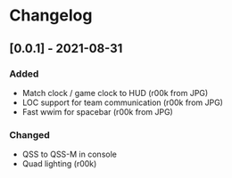 # Changelog

## [0.0.1] - 2021-08-31

### Added

- Match clock / game clock to HUD (r00k from JPG)
- LOC support for team communication (r00k from JPG)
- Fast wwim for spacebar (r00k from JPG)

### Changed

- QSS to QSS-M in console
- Quad lighting (r00k)
